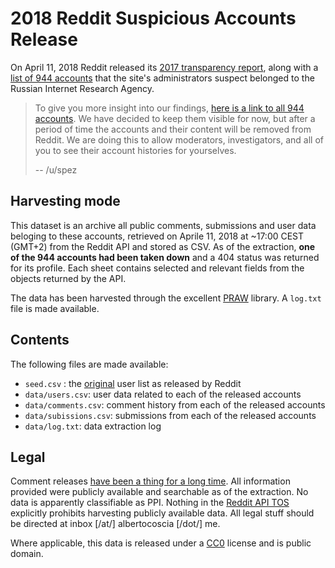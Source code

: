 # 2018 Reddit Suspicious Accounts Release

On April 11, 2018 Reddit released its [2017 transparency report][1], along with a [list of 944 accounts][2] that the site's administrators suspect belonged to the Russian Internet Research Agency.

>   To give you more insight into our findings, [here is a link to all 944 accounts][2]. We have decided to keep them visible for now, but after a period of time the accounts and their content will be removed from Reddit. We are doing this to allow moderators, investigators, and all of you to see their account histories for yourselves.
>
>   -- /u/spez

## Harvesting mode

This dataset is an archive all public comments, submissions and user data beloging to these accounts, retrieved on Aprile 11, 2018 at ~17:00 CEST (GMT+2) from the Reddit API and stored as CSV. As of the extraction, **one of the 944 accounts had been taken down** and a 404 status was returned for its profile. Each sheet contains selected and relevant fields from the objects returned by the API.

The data has been harvested through the excellent [PRAW](https://praw.readthedocs.io/en/latest/) library. A `log.txt` file is made available.

## Contents

The following files are made available:

*   `seed.csv` : the [original][2] user list as released by Reddit
*   `data/users.csv`: user data related to each of the released accounts
*   `data/comments.csv`: comment history from each of the released accounts
*   `data/subissions.csv`: submissions from each of the released accounts
*   `data/log.txt`: data extraction log

## Legal

Comment releases [have been a thing for a long time][4]. All information provided were publicly available and searchable as of the extraction. No data is apparently classifiable as PPI. Nothing in the [Reddit API TOS][5] explicitly prohibits harvesting publicly available data. All legal stuff should be directed at inbox [/at/] albertocoscia [/dot/] me.

Where applicable, this data is released under a [CC0][6] license and is public domain.

[1]: https://www.reddit.com/r/announcements/comments/8bb85p/reddits_2017_transparency_report_and_suspect/
[2]: https://www.reddit.com/wiki/suspiciousaccounts
[3]: https://praw.readthedocs.io/en/latest/
[4]: https://www.reddit.com/r/datasets/comments/3bxlg7/i_have_every_publicly_available_reddit_comment/
[5]: https://docs.google.com/forms/d/e/1FAIpQLSezNdDNK1-P8mspSbmtC2r86Ee9ZRbC66u929cG2GX0T9UMyw/viewform
[6]: https://creativecommons.org/publicdomain/zero/1.0/legalcode
